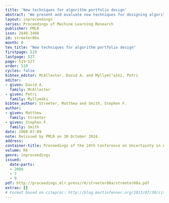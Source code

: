 ```yaml
---
title: 'New techniques for algorithm portfolio design'
abstract: 'We present and evaluate new techniques for designing algorithm portfolios. In our view, the problem has both a scheduling aspect and a machine learning aspect. Prior work has largely addressed one of the two aspects in isolation. Building on recent work on the scheduling aspect of the problem, we present a technique that addresses both aspects simultaneously and has attractive theoretical guarantees. Experimentally, we show that this technique can be used to improve the performance of state-of-the-art algorithms for Boolean satisfiability, zero-one integer programming, and A.I. planning.'
layout: inproceedings
series: Proceedings of Machine Learning Research
publisher: PMLR
issn: 2640-3498
id: streeter08a
month: 0
tex_title: "New techniques for algorithm portfolio design"
firstpage: 519
lastpage: 527
page: 519-527
order: 519
cycles: false
bibtex_editor: McAllester, David A. and Myllym{"a}ki, Petri
editor:
- given: David A.
  family: McAllester
- given: Petri
  family: Myllymäki
bibtex_author: Streeter, Matthew and Smith, Stephen F.
author:
- given: Matthew
  family: Streeter
- given: Stephen F.
  family: Smith 
date: 2008-07-09
note: Reissued by PMLR on 30 October 2024.
address:
container-title: Proceedings of the 24th Conference on Uncertainty in Artificial Intelligence
volume: R6
genre: inproceedings
issued:
  date-parts:
  - 2008
  - 7
  - 9
pdf: http://proceedings.mlr.press/r6/streeter08a/streeter08a.pdf
extras: []
# Format based on citeproc: http://blog.martinfenner.org/2013/07/30/citeproc-yaml-for-bibliographies/
---
```

